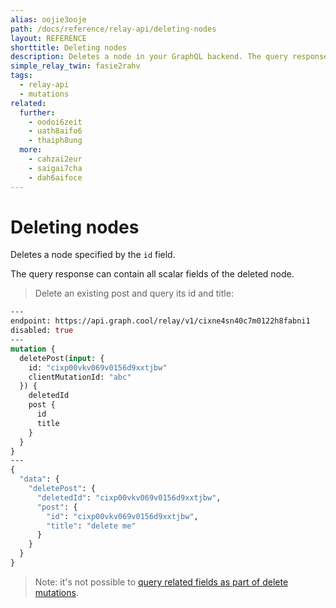 ```yaml
---
alias: oojie3ooje
path: /docs/reference/relay-api/deleting-nodes
layout: REFERENCE
shorttitle: Deleting nodes
description: Deletes a node in your GraphQL backend. The query response can contain all fields of the deleted node.
simple_relay_twin: fasie2rahv
tags:
  - relay-api
  - mutations
related:
  further:
    - oodoi6zeit
    - uath8aifo6
    - thaiph8ung
  more:
    - cahzai2eur
    - saigai7cha
    - dah6aifoce
---
```


# Deleting nodes

Deletes a node specified by the `id` field.

The query response can contain all scalar fields of the deleted node.

> Delete an existing post and query its id and title:

```graphql
---
endpoint: https://api.graph.cool/relay/v1/cixne4sn40c7m0122h8fabni1
disabled: true
---
mutation {
  deletePost(input: {
    id: "cixp00vkv069v0156d9xxtjbw"
    clientMutationId: "abc"
  }) {
    deletedId
    post {
      id
      title
    }
  }
}
---
{
  "data": {
    "deletePost": {
      "deletedId": "cixp00vkv069v0156d9xxtjbw",
      "post": {
        "id": "cixp00vkv069v0156d9xxtjbw",
        "title": "delete me"
      }
    }
  }
}
```

> Note: it's not possible to [query related fields as part of delete mutations](https://github.com/graphcool/feature-requests/issues/108).
